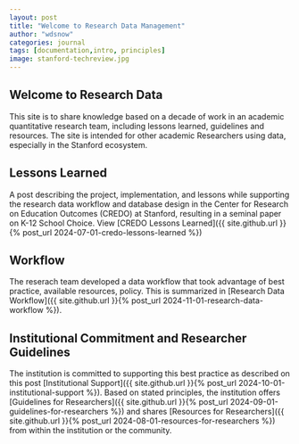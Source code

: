 ```yaml
---
layout: post
title: "Welcome to Research Data Management"
author: "wdsnow"
categories: journal
tags: [documentation,intro, principles]
image: stanford-techreview.jpg
---
```


## Welcome to Research Data
This site is to share knowledge based on a decade of work in an academic quantitative research team, including lessons learned, guidelines and resources. The site is intended for other academic Researchers using data, especially in the Stanford ecosystem.

## Lessons Learned
 
A post describing the project, implementation, and lessons while supporting the research data workflow and database design in the Center for Research on Education Outcomes (CREDO) at Stanford, resulting in a seminal paper on K-12 School Choice. View [CREDO Lessons Learned]({{ site.github.url }}{% post_url 2024-07-01-credo-lessons-learned %})

## Workflow

The reserach team developed a data workflow that took advantage of best practice, available resources, policy. This is summarized in [Research Data Workflow]({{ site.github.url }}{% post_url 2024-11-01-research-data-workflow %}).

## Institutional Commitment and Researcher Guidelines

The institution is committed to supporting this best practice as described on this post [Institutional Support]({{ site.github.url }}{% post_url 2024-10-01-institutional-support %}). Based on stated principles, the institution offers  [Guidelines for Researchers]({{ site.github.url }}{% post_url 2024-09-01-guidelines-for-researchers %}) and shares [Resources for Researchers]({{ site.github.url }}{% post_url 2024-08-01-resources-for-researchers %}) from within the institution or the community.

